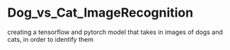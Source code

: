 # Dog_vs_Cat_ImageRecognition
creating a tensorflow and pytorch model that takes in images of dogs and cats, in order to identify them
